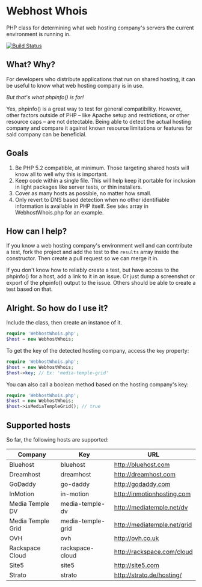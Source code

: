 Webhost Whois
=============

PHP class for determining what web hosting company's servers the current environment is running in.

[![Build Status](https://travis-ci.org/bradleyboy/webhost-whois.png)](https://travis-ci.org/bradleyboy/webhost-whois)

## What? Why?

For developers who distribute applications that run on shared hosting, it can be useful to know what web hosting company is in use.

*But that's what phpinfo() is for!*

Yes, phpinfo() is a great way to test for general compatibility. However, other factors outside of PHP – like Apache setup and restrictions, or other resource caps – are not detectable. Being able to detect the actual hosting company and compare it against known resource limitations or features for said company can be beneficial.

## Goals

1. Be PHP 5.2 compatible, at minimum. Those targeting shared hosts will know all to well why this is important.
2. Keep code within a single file. This will help keep it portable for inclusion in light packages like server tests, or thin installers.
3. Cover as many hosts as possible, no matter how small.
4. Only revert to DNS based detection when no other identifiable information is available in PHP itself. See `$dns` array in WebhostWhois.php for an example.

## How can I help?

If you know a web hosting company's environment well and can contribute a test, fork the project and add the test to the `results` array inside the constructor. Then create a pull request so we can merge it in.

If you don't know how to reliably create a test, but have access to the phpinfo() for a host, add a link to it in an issue. Or just dump a screenshot or export of the phpinfo() output to the issue. Others should be able to create a test based on that.

## Alright. So how do I use it?

Include the class, then create an instance of it.

```php
require 'WebhostWhois.php';
$host = new WebhostWhois;
```

To get the key of the detected hosting company, access the `key` property:

```php
require 'WebhostWhois.php';
$host = new WebhostWhois;
$host->key; // Ex: 'media-temple-grid'
```

You can also call a boolean method based on the hosting company's key:

```php
require 'WebhostWhois.php';
$host = new WebhostWhois;
$host->isMediaTempleGrid(); // true
```

## Supported hosts

So far, the following hosts are supported:

Company | Key | URL
----|------|----
Bluehost | bluehost | http://bluehost.com
Dreamhost | dreamhost | http://dreamhost.com
GoDaddy | go-daddy | http://godaddy.com
InMotion | in-motion | http://inmotionhosting.com
Media Temple DV | media-temple-dv | http://mediatemple.net/dv
Media Temple Grid | media-temple-grid | http://mediatemple.net/grid
OVH | ovh | http://ovh.co.uk
Rackspace Cloud | rackspace-cloud | http://rackspace.com/cloud
Site5 | site5 | http://site5.com
Strato | strato | http://strato.de/hosting/
